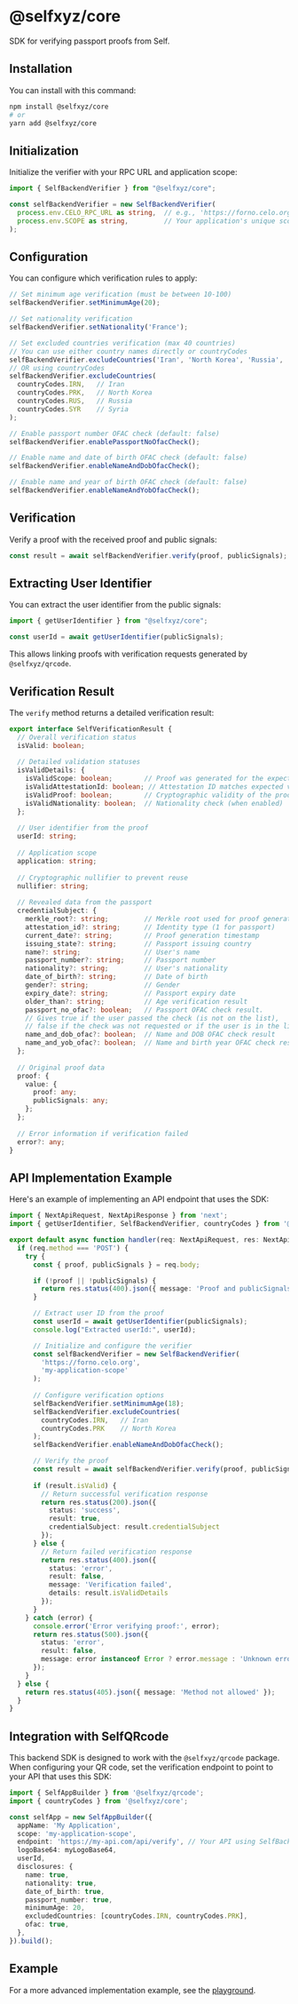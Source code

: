 # @selfxyz/core

SDK for verifying passport proofs from Self.

## Installation

You can install with this command:

```bash
npm install @selfxyz/core
# or
yarn add @selfxyz/core
```

## Initialization

Initialize the verifier with your RPC URL and application scope:

```typescript
import { SelfBackendVerifier } from "@selfxyz/core";

const selfBackendVerifier = new SelfBackendVerifier(
  process.env.CELO_RPC_URL as string,  // e.g., 'https://forno.celo.org'
  process.env.SCOPE as string,         // Your application's unique scope. Should be the same as when initializing SelfApp
);
```

## Configuration

You can configure which verification rules to apply:

```typescript
// Set minimum age verification (must be between 10-100)
selfBackendVerifier.setMinimumAge(20);

// Set nationality verification
selfBackendVerifier.setNationality('France');

// Set excluded countries verification (max 40 countries)
// You can use either country names directly or countryCodes
selfBackendVerifier.excludeCountries('Iran', 'North Korea', 'Russia', 'Syria');
// OR using countryCodes
selfBackendVerifier.excludeCountries(
  countryCodes.IRN,   // Iran
  countryCodes.PRK,   // North Korea
  countryCodes.RUS,   // Russia
  countryCodes.SYR    // Syria
);

// Enable passport number OFAC check (default: false)
selfBackendVerifier.enablePassportNoOfacCheck();

// Enable name and date of birth OFAC check (default: false)
selfBackendVerifier.enableNameAndDobOfacCheck();

// Enable name and year of birth OFAC check (default: false)
selfBackendVerifier.enableNameAndYobOfacCheck();
```

## Verification

Verify a proof with the received proof and public signals:

```typescript
const result = await selfBackendVerifier.verify(proof, publicSignals);
```

## Extracting User Identifier

You can extract the user identifier from the public signals:

```typescript
import { getUserIdentifier } from "@selfxyz/core";

const userId = await getUserIdentifier(publicSignals);
```

This allows linking proofs with verification requests generated by `@selfxyz/qrcode`.

## Verification Result

The `verify` method returns a detailed verification result:

```typescript
export interface SelfVerificationResult {
  // Overall verification status
  isValid: boolean;
  
  // Detailed validation statuses
  isValidDetails: {
    isValidScope: boolean;        // Proof was generated for the expected scope
    isValidAttestationId: boolean; // Attestation ID matches expected value
    isValidProof: boolean;        // Cryptographic validity of the proof
    isValidNationality: boolean;  // Nationality check (when enabled)
  };
  
  // User identifier from the proof
  userId: string;
  
  // Application scope
  application: string;
  
  // Cryptographic nullifier to prevent reuse
  nullifier: string;
  
  // Revealed data from the passport
  credentialSubject: {
    merkle_root?: string;         // Merkle root used for proof generation
    attestation_id?: string;      // Identity type (1 for passport)
    current_date?: string;        // Proof generation timestamp
    issuing_state?: string;       // Passport issuing country
    name?: string;                // User's name
    passport_number?: string;     // Passport number
    nationality?: string;         // User's nationality
    date_of_birth?: string;       // Date of birth
    gender?: string;              // Gender
    expiry_date?: string;         // Passport expiry date
    older_than?: string;          // Age verification result
    passport_no_ofac?: boolean;   // Passport OFAC check result.
    // Gives true if the user passed the check (is not on the list),
    // false if the check was not requested or if the user is in the list
    name_and_dob_ofac?: boolean;  // Name and DOB OFAC check result
    name_and_yob_ofac?: boolean;  // Name and birth year OFAC check result
  };
  
  // Original proof data
  proof: {
    value: {
      proof: any;
      publicSignals: any;
    };
  };
  
  // Error information if verification failed
  error?: any;
}
```

## API Implementation Example

Here's an example of implementing an API endpoint that uses the SDK:

```typescript
import { NextApiRequest, NextApiResponse } from 'next';
import { getUserIdentifier, SelfBackendVerifier, countryCodes } from '@selfxyz/core';

export default async function handler(req: NextApiRequest, res: NextApiResponse) {
  if (req.method === 'POST') {
    try {
      const { proof, publicSignals } = req.body;

      if (!proof || !publicSignals) {
        return res.status(400).json({ message: 'Proof and publicSignals are required' });
      }

      // Extract user ID from the proof
      const userId = await getUserIdentifier(publicSignals);
      console.log("Extracted userId:", userId);

      // Initialize and configure the verifier
      const selfBackendVerifier = new SelfBackendVerifier(
        'https://forno.celo.org',
        'my-application-scope'
      );
      
      // Configure verification options
      selfBackendVerifier.setMinimumAge(18);
      selfBackendVerifier.excludeCountries(
        countryCodes.IRN,   // Iran
        countryCodes.PRK    // North Korea
      );
      selfBackendVerifier.enableNameAndDobOfacCheck();

      // Verify the proof
      const result = await selfBackendVerifier.verify(proof, publicSignals);
      
      if (result.isValid) {
        // Return successful verification response
        return res.status(200).json({
          status: 'success',
          result: true,
          credentialSubject: result.credentialSubject
        });
      } else {
        // Return failed verification response
        return res.status(400).json({
          status: 'error',
          result: false,
          message: 'Verification failed',
          details: result.isValidDetails
        });
      }
    } catch (error) {
      console.error('Error verifying proof:', error);
      return res.status(500).json({
        status: 'error',
        result: false,
        message: error instanceof Error ? error.message : 'Unknown error'
      });
    }
  } else {
    return res.status(405).json({ message: 'Method not allowed' });
  }
}
```
## Integration with SelfQRcode

This backend SDK is designed to work with the `@selfxyz/qrcode` package. When configuring your QR code, set the verification endpoint to point to your API that uses this SDK:

```typescript
import { SelfAppBuilder } from '@selfxyz/qrcode';
import { countryCodes } from '@selfxyz/core';

const selfApp = new SelfAppBuilder({
  appName: 'My Application',
  scope: 'my-application-scope',
  endpoint: 'https://my-api.com/api/verify', // Your API using SelfBackendVerifier
  logoBase64: myLogoBase64,
  userId,
  disclosures: {
    name: true,
    nationality: true,
    date_of_birth: true,
    passport_number: true,
    minimumAge: 20,
    excludedCountries: [countryCodes.IRN, countryCodes.PRK],
    ofac: true,
  },
}).build();
```

## Example

For a more advanced implementation example, see the [playground](https://github.com/selfxyz/playground/blob/main/pages/api/verify.ts).